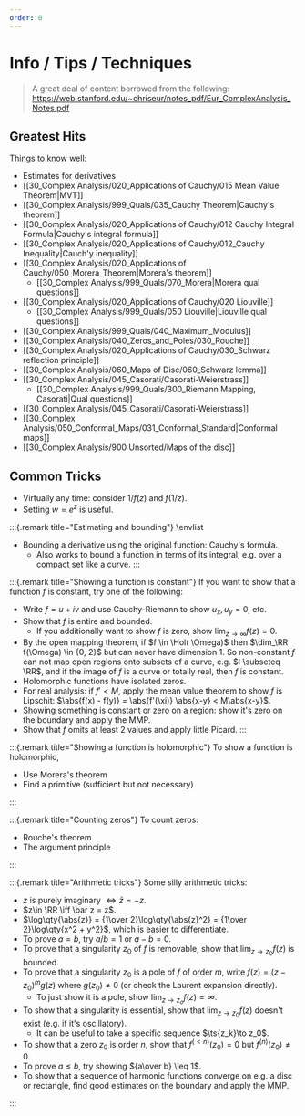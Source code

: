 ```yaml
---
order: 0
---
```


# Info / Tips / Techniques

> A great deal of content borrowed from the following: <https://web.stanford.edu/~chriseur/notes_pdf/Eur_ComplexAnalysis_Notes.pdf>

## Greatest Hits

Things to know well:

- Estimates for derivatives
- [[30_Complex Analysis/020_Applications of Cauchy/015 Mean Value Theorem|MVT]]
- [[30_Complex Analysis/999_Quals/035_Cauchy Theorem|Cauchy's theorem]]
- [[30_Complex Analysis/020_Applications of Cauchy/012 Cauchy Integral Formula|Cauchy's integral formula]]
- [[30_Complex Analysis/020_Applications of Cauchy/012_Cauchy Inequality|Cauch'y inequality]]
- [[30_Complex Analysis/020_Applications of Cauchy/050_Morera_Theorem|Morera's theorem]]
	- [[30_Complex Analysis/999_Quals/070_Morera|Morera qual questions]]
- [[30_Complex Analysis/020_Applications of Cauchy/020 Liouville]]
	- [[30_Complex Analysis/999_Quals/050 Liouville|Liouville qual questions]]
- [[30_Complex Analysis/999_Quals/040_Maximum_Modulus]]
- [[30_Complex Analysis/040_Zeros_and_Poles/030_Rouche]]
- [[30_Complex Analysis/020_Applications of Cauchy/030_Schwarz reflection principle]]
- [[30_Complex Analysis/060_Maps of Disc/060_Schwarz lemma]]
- [[30_Complex Analysis/045_Casorati/Casorati-Weierstrass]]
	- [[30_Complex Analysis/999_Quals/300_Riemann Mapping, Casorati|Qual questions]]
- [[30_Complex Analysis/045_Casorati/Casorati-Weierstrass]]
- [[30_Complex Analysis/050_Conformal_Maps/031_Conformal_Standard|Conformal maps]]
- [[30_Complex Analysis/900 Unsorted/Maps of the disc]]


## Common Tricks

- Virtually any time: consider $1/f(z)$ and $f(1/z)$.
- Setting $w=e^z$ is useful.


:::{.remark title="Estimating and bounding"}
\envlist

- Bounding a derivative using the original function: Cauchy's formula.
  - Also works to bound a function in terms of its integral, e.g. over a compact set like a curve.
:::

:::{.remark title="Showing a function is constant"}
If you want to show that a function $f$ is constant, try one of the following:

- Write $f = u + iv$ and use Cauchy-Riemann to show $u_x, u_y = 0$, etc.
- Show that $f$ is entire and bounded.
  - If you additionally want to show $f$ is zero, show $\lim_{z\to\infty} f(z) = 0$.
- By the open mapping theorem, if $f \in \Hol( \Omega)$ then $\dim_\RR f(\Omega) \in {0, 2}$ but can never have dimension 1. So non-constant $f$ can not map open regions onto subsets of a curve, e.g. $I \subseteq \RR$, and if the image of $f$ is a curve or totally real, then $f$ is constant.
- Holomorphic functions have isolated zeros.
- For real analysis: if $f' < M$, apply the mean value theorem to show $f$ is Lipschit: $\abs{f(x) - f(y)} = \abs{f'(\xi)} \abs{x-y} < M\abs{x-y}$.
- Showing something is constant or zero on a region: show it's zero on the boundary and apply the MMP.
- Show that $f$ omits at least 2 values and apply little Picard.
:::

:::{.remark title="Showing a function is holomorphic"}
To show a function is holomorphic,

- Use Morera's theorem
- Find a primitive (sufficient but not necessary)

:::

:::{.remark title="Counting zeros"}
To count zeros:

- Rouche's theorem
- The argument principle

:::

:::{.remark title="Arithmetic tricks"}
Some silly arithmetic tricks:

- $z$ is purely imaginary $\iff \bar{z} = -z$.
- $z\in \RR \iff \bar z = z$.
- $\log\qty{\abs{z}} = {1\over 2}\log\qty{\abs{z}^2} = {1\over 2}\log\qty{x^2 + y^2}$, which is easier to differentiate.
- To prove $a=b$, try $a/b = 1$ or $a-b=0$.
- To prove that a singularity $z_0$ of $f$ is removable, show that $\lim_{z\to z_0} f(z)$ is bounded.
- To prove that a singularity $z_0$ is a pole of $f$ of order $m$, write $f(z) = (z-z_0)^mg(z)$ where $g(z_0)\neq 0$ (or check the Laurent expansion directly).
  - To just show it is a pole, show $\lim_{z\to z_o}f(z) = \infty$.
- To show that a singularity is essential, show that $\lim_{z\to z_0} f(z)$ doesn't exist (e.g. if it's oscillatory).
  - It can be useful to take a specific sequence $\ts{z_k}\to z_0$.
- To show that a zero $z_0$ is order $n$, show that $f^{(<n)}(z_0) = 0$ but $f^{(n)}(z_0) \neq 0$.
- To prove $a\leq b$, try showing ${a\over b} \leq 1$.
- To show that a sequence of harmonic functions converge on e.g. a disc or rectangle, find good estimates on the boundary and apply the MMP.

:::


